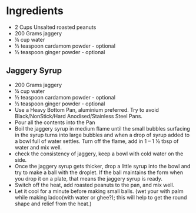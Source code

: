 # Ingredients
* 2 Cups Unsalted roasted peanuts
* 200 Grams jaggery
* ¼ cup water
* ½ teaspoon cardamom powder - optional
* ½ teaspoon ginger powder - optional


## Jaggery Syrup
* 200 Grams jaggery
* ¼ cup water
* ½ teaspoon cardamom powder - optional
* ½ teaspoon ginger powder - optional
* Use a Heavy Bottom Pan, aluminium preferred. Try to avoid Black/NonStick/Hard Anodised/Stainless Steel Pans.
* Pour all the contents into the Pan
* Boil the jaggery syrup in medium flame until the small bubbles surfacing in the syrup turns into large bubbles and when a drop of syrup added to a bowl full of water settles. Turn off the flame, add in 1 – 1 ½ tbsp of water and mix well.
* check the consistency of jaggery, keep a bowl with cold water on the side.
* Once the jaggery syrup gets thicker, drop a little syrup into the bowl and try to make a ball with the droplet.
If the ball maintains the form when you drop it on a plate, that means the jaggery syrup is ready.
* Switch off the heat, add roasted peanuts to the pan, and mix well.
* Let it cool for a minute before making small balls. (wet your with palm while making ladoo(with water or ghee?); this will help to get the round shape and relief from the heat.)